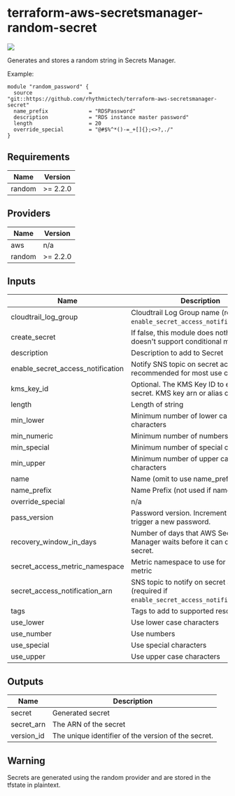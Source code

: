 # terraform-aws-secretsmanager-random-secret

[![](https://github.com/rhythmictech/terraform-aws-secretsmanager-random-secret/workflows/check/badge.svg)](https://github.com/rhythmictech/terraform-aws-secretsmanager-random-secret/actions)

Generates and stores a random string in Secrets Manager.

Example:

```
module "random_password" {
  source                  = "git::https://github.com/rhythmictech/terraform-aws-secretsmanager-secret"
  name_prefix             = "RDSPassword"
  description             = "RDS instance master password"
  length                  = 20
  override_special        = "@#$%^*()-=_+[]{};<>?,./"
}
```

<!-- BEGINNING OF PRE-COMMIT-TERRAFORM DOCS HOOK -->
## Requirements

| Name | Version |
|------|---------|
| random | >= 2.2.0 |

## Providers

| Name | Version |
|------|---------|
| aws | n/a |
| random | >= 2.2.0 |

## Inputs

| Name | Description | Type | Default | Required |
|------|-------------|------|---------|:--------:|
| cloudtrail\_log\_group | Cloudtrail Log Group name (required if `enable_secret_access_notification=true`) | `string` | `"change_me"` | no |
| create\_secret | If false, this module does nothing (since tf doesn't support conditional modules) | `bool` | `true` | no |
| description | Description to add to Secret | `string` | `""` | no |
| enable\_secret\_access\_notification | Notify SNS topic on secret access (not recommended for most use cases) | `bool` | `false` | no |
| kms\_key\_id | Optional. The KMS Key ID to encrypt the secret. KMS key arn or alias can be used. | `any` | `null` | no |
| length | Length of string | `number` | n/a | yes |
| min\_lower | Minimum number of lower case characters | `number` | `0` | no |
| min\_numeric | Minimum number of numbers | `number` | `0` | no |
| min\_special | Minimum number of special characters | `number` | `0` | no |
| min\_upper | Minimum number of upper case characters | `number` | `0` | no |
| name | Name (omit to use name\_prefix) | `string` | `""` | no |
| name\_prefix | Name Prefix (not used if name specified) | `string` | `"terraform"` | no |
| override\_special | n/a | `string` | `""` | no |
| pass\_version | Password version. Increment this to trigger a new password. | `number` | `1` | no |
| recovery\_window\_in\_days | Number of days that AWS Secrets Manager waits before it can delete the secret. | `number` | `30` | no |
| secret\_access\_metric\_namespace | Metric namespace to use for CloudWatch metric | `string` | `"SecretsManager"` | no |
| secret\_access\_notification\_arn | SNS topic to notify on secret access (required if `enable_secret_access_notification=true`) | `string` | `""` | no |
| tags | Tags to add to supported resources | `map(string)` | `{}` | no |
| use\_lower | Use lower case  characters | `bool` | `true` | no |
| use\_number | Use numbers | `bool` | `true` | no |
| use\_special | Use special characters | `bool` | `true` | no |
| use\_upper | Use upper case characters | `bool` | `true` | no |

## Outputs

| Name | Description |
|------|-------------|
| secret | Generated secret |
| secret\_arn | The ARN of the secret |
| version\_id | The unique identifier of the version of the secret. |

<!-- END OF PRE-COMMIT-TERRAFORM DOCS HOOK -->

## Warning
Secrets are generated using the random provider and are stored in the tfstate in plaintext.
